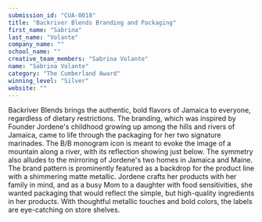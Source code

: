 ```yaml
---
submission_id: "CUA-0018"
title: "Backriver Blends Branding and Packaging"
first_name: "Sabrina"
last_name: "Volante"
company_name: ""
school_name: ""
creative_team_members: "Sabrina Volante"
name: "Sabrina Volante"
category: "The Cumberland Award"
winning_level: "Silver"
website: ""
---
```


Backriver Blends brings the authentic, bold flavors of Jamaica to everyone, regardless of dietary restrictions. The branding, which was inspired by Founder Jordene's childhood growing up among the hills and rivers of Jamaica, came to life through the packaging for her two signature marinades. The B/B monogram icon is meant to evoke the image of a mountain along a river, with its reflection showing just below. The symmetry also alludes to the mirroring of Jordene's two homes in Jamaica and Maine. The brand pattern is prominently featured as a backdrop for the product line with a shimmering matte metallic. Jordene crafts her products with her family in mind, and as a busy Mom to a daughter with food sensitivities, she wanted packaging that would reflect the simple, but high-quality ingredients in her products. With thoughtful metallic touches and bold colors, the labels are eye-catching on store shelves.
